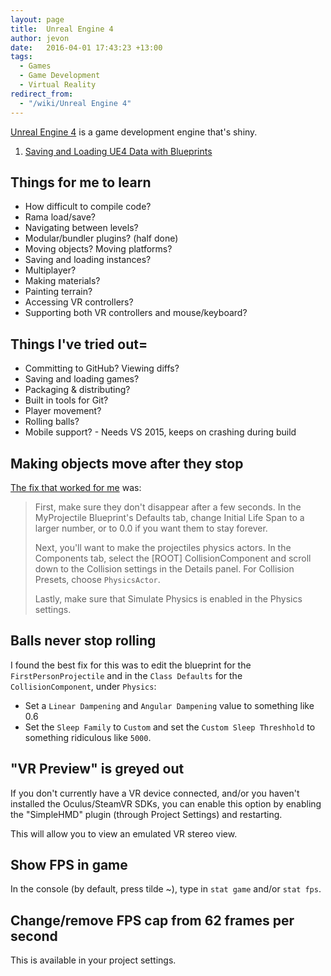 ```yaml
---
layout: page
title:  Unreal Engine 4
author: jevon
date:   2016-04-01 17:43:23 +13:00
tags:
  - Games
  - Game Development
  - Virtual Reality
redirect_from:
  - "/wiki/Unreal Engine 4"
---
```


[Unreal Engine 4](Unreal_Engine_4.md) is a game development engine that's shiny.

1. [Saving and Loading UE4 Data with Blueprints](Saving_and_Loading_UE4_Data_with_Blueprints.md)

## Things for me to learn

* How difficult to compile code?
* Rama load/save?
* Navigating between levels?
* Modular/bundler plugins? (half done)
* Moving objects? Moving platforms?
* Saving and loading instances?
* Multiplayer?
* Making materials?
* Painting terrain?
* Accessing VR controllers?
* Supporting both VR controllers and mouse/keyboard?

## Things I've tried out=

* Committing to GitHub? Viewing diffs?
* Saving and loading games?
* Packaging & distributing?
* Built in tools for Git?
* Player movement?
* Rolling balls?
* Mobile support? - Needs VS 2015, keeps on crashing during build

## Making objects move after they stop

<a href="https://answers.unrealengine.com/questions/41352/making-objects-move-after-theyve-stopped.html">The fix that worked for me</a> was:

<blockquote>
First, make sure they don't disappear after a few seconds. In the MyProjectile Blueprint's Defaults tab, change Initial Life Span to a larger number, or to 0.0 if you want them to stay forever.

Next, you'll want to make the projectiles physics actors. In the Components tab, select the [ROOT] CollisionComponent and scroll down to the Collision settings in the Details panel. For Collision Presets, choose `PhysicsActor`.

Lastly, make sure that Simulate Physics is enabled in the Physics settings.
</blockquote>

## Balls never stop rolling

I found the best fix for this was to edit the blueprint for the `FirstPersonProjectile` and in the `Class Defaults` for the `CollisionComponent`, under `Physics`:

* Set a `Linear Dampening` and `Angular Dampening` value to something like 0.6
* Set the `Sleep Family` to `Custom` and set the `Custom Sleep Threshhold` to something ridiculous like `5000`.

## "VR Preview" is greyed out

If you don't currently have a VR device connected, and/or you haven't installed the Oculus/SteamVR SDKs, you can enable this option by enabling the "SimpleHMD" plugin (through Project Settings) and restarting.

This will allow you to view an emulated VR stereo view.

## Show FPS in game

In the console (by default, press tilde ~), type in `stat game` and/or `stat fps`.

## Change/remove FPS cap from 62 frames per second

This is available in your project settings.
